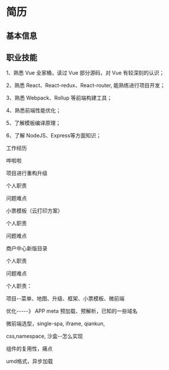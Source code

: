 # 简历

## 基本信息

## 职业技能

1、熟悉 Vue 全家桶，读过 Vue 部分源码，对 Vue 有较深刻的认识；

2、熟悉 React、React-redux、React-router, 能熟练进行项目开发；

3、熟悉 Webpack、Rollup 等前端构建工具；

4、熟悉前端性能优化；

5、了解模板编译原理；

6、了解 NodeJS、Express等方面知识；





工作经历

哗啦啦

项目进行重构升级

个人职责

问题难点



小票模板（云打印方案）

个人职责

问题难点



商户中心新版目录

个人职责

问题难点





个人职责：

项目--菜单、地图、升级、框架、小票模板、微前端





优化-----》  APP  meta 预加载、预解析，已知的一些域名



微前端选型，single-spa, iframe, qiankun,

css,namespace,
沙盒--怎么实现



组件的复用性，痛点

umd格式，异步加载